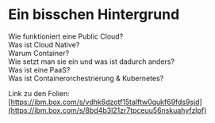 # Ein bisschen Hintergrund

Wie funktioniert eine Public Cloud?  
Was ist Cloud Native?  
Warum Container?  
Wie setzt man sie ein und was ist dadurch anders?  
Was ist eine PaaS?  
Was ist Containerorchestrierung & Kubernetes?

Link zu den Folien:  
[https://ibm.box.com/s/vdhk6dzotf15talftw0qukf69fds9sjd](https://ibm.box.com/s/8bd4b3l21zr7tpceuu56nskuahyfzlpf)

